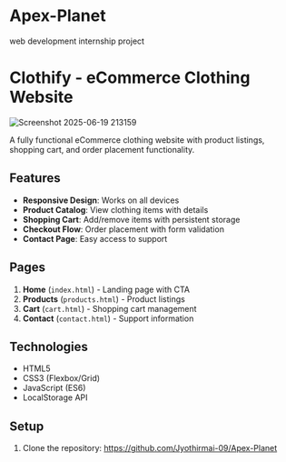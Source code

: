 # Apex-Planet
web development internship project

# Clothify - eCommerce Clothing Website

![Screenshot 2025-06-19 213159](https://github.com/user-attachments/assets/a839fe26-96a8-46cf-8aa7-bf6c3a8e888c)


A fully functional eCommerce clothing website with product listings, shopping cart, and order placement functionality.

## Features

- **Responsive Design**: Works on all devices
- **Product Catalog**: View clothing items with details
- **Shopping Cart**: Add/remove items with persistent storage
- **Checkout Flow**: Order placement with form validation
- **Contact Page**: Easy access to support

## Pages

1. **Home** (`index.html`) - Landing page with CTA
2. **Products** (`products.html`) - Product listings
3. **Cart** (`cart.html`) - Shopping cart management
4. **Contact** (`contact.html`) - Support information

## Technologies

- HTML5
- CSS3 (Flexbox/Grid)
- JavaScript (ES6)
- LocalStorage API

## Setup

1. Clone the repository:
https://github.com/Jyothirmai-09/Apex-Planet
